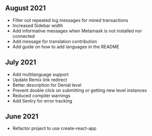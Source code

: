 ## August 2021
- Filter out repeated log messages for mined transactions
- Increased Sidebar width
- Add informative messages when Metamask is not installed nor connected
- Add message for translation contribution
- Add guide on how to add languages in the README

## July 2021
- Add multilanguage support
- Update Remix link redirect
- Better description for Denial level
- Prevent double click on submitting or getting new level instances 
- Reduced compiler warnings
- Add Sentry for error tracking

## June 2021
- Refactor project to use create-react-app